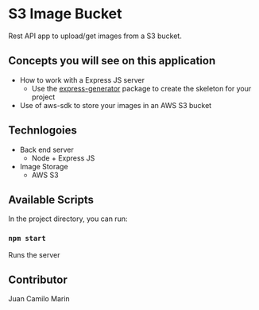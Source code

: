 # S3 Image Bucket

Rest API app to upload/get images from a S3 bucket.

## Concepts you will see on this application

* How to work with a Express JS server
    * Use the [express-generator](https://expressjs.com/en/starter/generator.html) package to create the skeleton for your project
* Use of aws-sdk to store your images in an AWS S3 bucket

## Technlogoies

* Back end server
    * Node + Express JS
* Image Storage
    * AWS S3

## Available Scripts

In the project directory, you can run:

### `npm start`

Runs the server

## Contributor

Juan Camilo Marin
